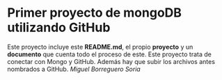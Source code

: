 # Primer proyecto de mongoDB utilizando GitHub
Este proyecto incluye este **README.md**, el propio **proyecto** y un **documento** que cuenta todo el proceso de este.
Este proyecto trata de conectar con Mongo y GitHub. Además hay que subir los archivos antes nombrados a GitHub.
*Miguel Borreguero Soria*
